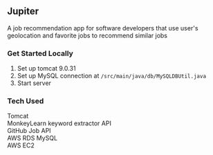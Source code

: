 ## Jupiter
A job recommendation app for software developers that use user's geolocation and favorite jobs to recommend similar jobs

### Get Started Locally
1. Set up tomcat 9.0.31
2. Set up MySQL connection at `/src/main/java/db/MySQLDBUtil.java`
3. Start server

### Tech Used
Tomcat  
MonkeyLearn keyword extractor API  
GitHub Job API  
AWS RDS MySQL  
AWS EC2  
